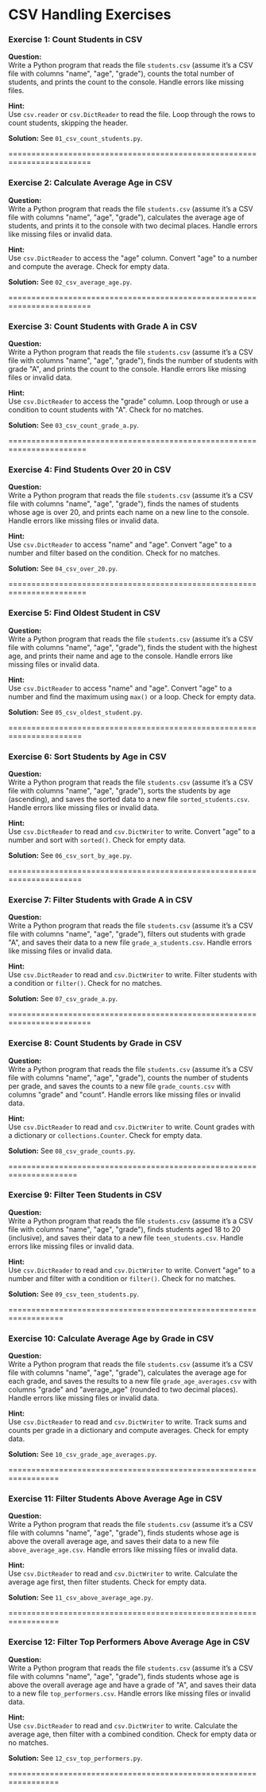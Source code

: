 # CSV Handling Exercises

### Exercise 1: Count Students in CSV
**Question:**  
Write a Python program that reads the file `students.csv` (assume it’s a CSV file with columns "name", "age", "grade"), counts the total number of students, and prints the count to the console. Handle errors like missing files.

**Hint:**  
Use `csv.reader` or `csv.DictReader` to read the file. Loop through the rows to count students, skipping the header.

**Solution:** See `01_csv_count_students.py`.

========================================================================

### Exercise 2: Calculate Average Age in CSV
**Question:**  
Write a Python program that reads the file `students.csv` (assume it’s a CSV file with columns "name", "age", "grade"), calculates the average age of students, and prints it to the console with two decimal places. Handle errors like missing files or invalid data.

**Hint:**  
Use `csv.DictReader` to access the "age" column. Convert "age" to a number and compute the average. Check for empty data.

**Solution:** See `02_csv_average_age.py`.

========================================================================

### Exercise 3: Count Students with Grade A in CSV
**Question:**  
Write a Python program that reads the file `students.csv` (assume it’s a CSV file with columns "name", "age", "grade"), finds the number of students with grade "A", and prints the count to the console. Handle errors like missing files or invalid data.

**Hint:**  
Use `csv.DictReader` to access the "grade" column. Loop through or use a condition to count students with "A". Check for no matches.

**Solution:** See `03_csv_count_grade_a.py`.

=======================================================================

### Exercise 4: Find Students Over 20 in CSV
**Question:**  
Write a Python program that reads the file `students.csv` (assume it’s a CSV file with columns "name", "age", "grade"), finds the names of students whose age is over 20, and prints each name on a new line to the console. Handle errors like missing files or invalid data.

**Hint:**  
Use `csv.DictReader` to access "name" and "age". Convert "age" to a number and filter based on the condition. Check for no matches.

**Solution:** See `04_csv_over_20.py`.

=======================================================================

### Exercise 5: Find Oldest Student in CSV
**Question:**  
Write a Python program that reads the file `students.csv` (assume it’s a CSV file with columns "name", "age", "grade"), finds the student with the highest age, and prints their name and age to the console. Handle errors like missing files or invalid data.

**Hint:**  
Use `csv.DictReader` to access "name" and "age". Convert "age" to a number and find the maximum using `max()` or a loop. Check for empty data.

**Solution:** See `05_csv_oldest_student.py`.

======================================================================

### Exercise 6: Sort Students by Age in CSV
**Question:**  
Write a Python program that reads the file `students.csv` (assume it’s a CSV file with columns "name", "age", "grade"), sorts the students by age (ascending), and saves the sorted data to a new file `sorted_students.csv`. Handle errors like missing files or invalid data.

**Hint:**  
Use `csv.DictReader` to read and `csv.DictWriter` to write. Convert "age" to a number and sort with `sorted()`. Check for empty data.

**Solution:** See `06_csv_sort_by_age.py`.

======================================================================

### Exercise 7: Filter Students with Grade A in CSV
**Question:**  
Write a Python program that reads the file `students.csv` (assume it’s a CSV file with columns "name", "age", "grade"), filters out students with grade "A", and saves their data to a new file `grade_a_students.csv`. Handle errors like missing files or invalid data.

**Hint:**  
Use `csv.DictReader` to read and `csv.DictWriter` to write. Filter students with a condition or `filter()`. Check for no matches.

**Solution:** See `07_csv_grade_a.py`.

========================================================================

### Exercise 8: Count Students by Grade in CSV
**Question:**  
Write a Python program that reads the file `students.csv` (assume it’s a CSV file with columns "name", "age", "grade"), counts the number of students per grade, and saves the counts to a new file `grade_counts.csv` with columns "grade" and "count". Handle errors like missing files or invalid data.

**Hint:**  
Use `csv.DictReader` to read and `csv.DictWriter` to write. Count grades with a dictionary or `collections.Counter`. Check for empty data.

**Solution:** See `08_csv_grade_counts.py`.

=====================================================================

### Exercise 9: Filter Teen Students in CSV
**Question:**  
Write a Python program that reads the file `students.csv` (assume it’s a CSV file with columns "name", "age", "grade"), finds students aged 18 to 20 (inclusive), and saves their data to a new file `teen_students.csv`. Handle errors like missing files or invalid data.

**Hint:**  
Use `csv.DictReader` to read and `csv.DictWriter` to write. Convert "age" to a number and filter with a condition or `filter()`. Check for no matches.

**Solution:** See `09_csv_teen_students.py`.

==================================================================

### Exercise 10: Calculate Average Age by Grade in CSV
**Question:**  
Write a Python program that reads the file `students.csv` (assume it’s a CSV file with columns "name", "age", "grade"), calculates the average age for each grade, and saves the results to a new file `grade_age_averages.csv` with columns "grade" and "average_age" (rounded to two decimal places). Handle errors like missing files or invalid data.

**Hint:**  
Use `csv.DictReader` to read and `csv.DictWriter` to write. Track sums and counts per grade in a dictionary and compute averages. Check for empty data.

**Solution:** See `10_csv_grade_age_averages.py`.

=================================================================

### Exercise 11: Filter Students Above Average Age in CSV
**Question:**  
Write a Python program that reads the file `students.csv` (assume it’s a CSV file with columns "name", "age", "grade"), finds students whose age is above the overall average age, and saves their data to a new file `above_average_age.csv`. Handle errors like missing files or invalid data.

**Hint:**  
Use `csv.DictReader` to read and `csv.DictWriter` to write. Calculate the average age first, then filter students. Check for empty data.

**Solution:** See `11_csv_above_average_age.py`.

=================================================================

### Exercise 12: Filter Top Performers Above Average Age in CSV
**Question:**  
Write a Python program that reads the file `students.csv` (assume it’s a CSV file with columns "name", "age", "grade"), finds students whose age is above the overall average age and have a grade of "A", and saves their data to a new file `top_performers.csv`. Handle errors like missing files or invalid data.

**Hint:**  
Use `csv.DictReader` to read and `csv.DictWriter` to write. Calculate the average age, then filter with a combined condition. Check for empty data or no matches.

**Solution:** See `12_csv_top_performers.py`.

=================================================================

